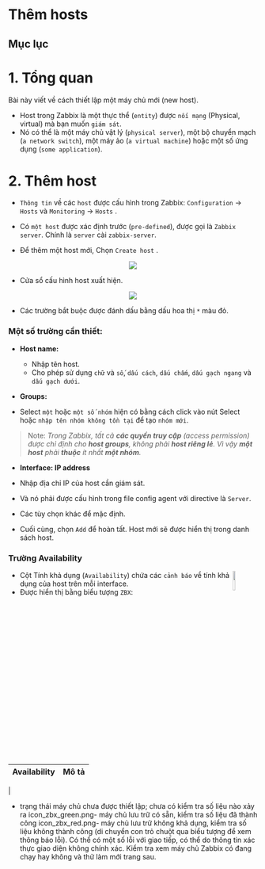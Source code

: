 <h1> Thêm hosts </h1>

<h2> Mục lục </h2>


# 1. Tổng quan

Bài này viết về cách thiết lập một máy chủ mới (new host).

- Host trong Zabbix là một thực thể (`entity`) được `nối mạng` (Physical, virtual) mà bạn muốn `giám sát`.
- Nó có thể là một máy chủ vật lý (`physical server`), một bộ chuyển mạch (`a network switch`), một máy ảo (`a virtual machine`) hoặc một số ứng dụng (`some application`).

# 2. Thêm host
- `Thông tin` về các `host` được cấu hình trong Zabbix: `Configuration` → `Hosts` và `Monitoring` → `Hosts` . 
- Có `một host` được xác định trước (`pre-defined`), được gọi là `Zabbix server`. Chính là `server` cài `zabbix-server`.

- Để thêm một host mới, Chọn `Create host` .


<p align="center">
  <img src=https://i.imgur.com/RPgUZXA.png >
</p>


- Cửa sổ cấu hình host xuất hiện.

<p align="center">
<img src=https://i.imgur.com/QrlpngA.png>
</p>

- Các trường bắt buộc được đánh dấu bằng dấu hoa thị `*` màu đỏ.

<h3>Một số trường cần thiết:</h3>

- **Host name:**
  - Nhập tên host. 
  - Cho phép sử dụng `chữ` và `số`, `dấu cách`, `dấu chấm`, `dấu gạch ngang` và `dấu gạch dưới`.

- **Groups:**
- Select `một` hoặc `một số nhóm` hiện có bằng cách click vào nút Select hoặc `nhập tên nhóm không tồn tại` để tạo `nhóm mới`.

> Note: *Trong Zabbix, tất cả **các quyền truy cập** (access permission) được chỉ định cho **host groups**, không phải **host riêng lẻ**. Vì vậy **một host** phải **thuộc** ít nhất **một nhóm**.*

- **Interface: IP address**

- Nhập địa chỉ IP của host cần giám sát. 
- Và nó phải được cấu hình trong  file config agent với directive là `Server`.


- Các tùy chọn khác để mặc định.

- Cuối cùng, chọn  `Add` để hoàn tất. Host mới sẽ được hiển thị trong danh sách host.



<h3> Trường Availability </h3> <img src=https://i.imgur.com/eZ3L3Vv.png width=10% align="right">

- Cột Tính khả dụng (`Availability`) chứa các `cảnh báo` về tính khả dụng của host trên mỗi interface. 
- Được hiển thị bằng biểu tượng `ZBX`:

Availability| Mô tả|
|:---:|---|
|


- trạng thái máy chủ chưa được thiết lập; chưa có kiểm tra số liệu nào xảy ra
icon_zbx_green.png- máy chủ lưu trữ có sẵn, kiểm tra số liệu đã thành công
icon_zbx_red.png- máy chủ lưu trữ không khả dụng, kiểm tra số liệu không thành công (di chuyển con trỏ chuột qua biểu tượng để xem thông báo lỗi). Có thể có một số lỗi với giao tiếp, có thể do thông tin xác thực giao diện không chính xác. Kiểm tra xem máy chủ Zabbix có đang chạy hay không và thử làm mới trang sau.